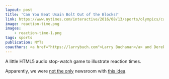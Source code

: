```yaml
---
layout: post
title: 'Can You Beat Usain Bolt Out of the Blocks?'
link: https://www.nytimes.com/interactive/2016/08/13/sports/olympics/can-you-beat-usain-bolt-out-of-the-blocks.html
image: reaction-time.png
images:
    - reaction-time-1.png
tags: sports
publication: NYTs
coauthors: <a href="https://larrybuch.com">Larry Buchanan</a> and Derek Watkins
---
```


A little HTML5 audio stop-watch game to illustrate reaction times.

Apparently, we were [not the only](https://ig.ft.com/on-your-marks/) newsroom with [this idea](https://graphics.wsj.com/armchair-olympian/track/).
